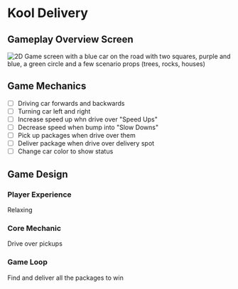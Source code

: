 # Kool Delivery

## Gameplay Overview Screen
![2D Game screen with a blue car on the road with two squares, purple and blue, a green circle and a few scenario props (trees, rocks, houses)](https://i.ibb.co/h7M1y4h/Captura-de-tela-2022-03-28-134114.png)

## Game Mechanics
- [ ] Driving car forwards and backwards
- [ ] Turning car left and right
- [ ] Increase speed up whn drive over "Speed Ups"
- [ ] Decrease speed when bump into "Slow Downs"
- [ ] Pick up packages when drive over them
- [ ] Deliver package when drive over delivery spot
- [ ] Change car color to show status

## Game Design

### Player Experience
Relaxing

### Core Mechanic
Drive over pickups

### Game Loop
Find and deliver all the packages to win